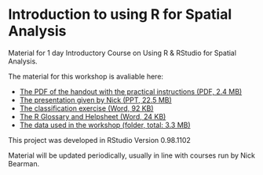 # Introduction to using R for Spatial Analysis
Material for 1 day Introductory Course on Using R & RStudio for Spatial Analysis.

The material for this workshop is avaliable here:  
- [The PDF of the handout with the practical instructions (PDF, 2.4 MB)](https://github.com/nickbearman/intro-r-spatial-analysis/releases/download/v1.1/hand-out.pdf)  
- [The presentation given by Nick (PPT, 22.5 MB)](https://github.com/nickbearman/intro-r-spatial-analysis/blob/master/materials/presentation.pptx)  
- [The classification exercise (Word, 92 KB)](https://github.com/nickbearman/intro-r-spatial-analysis/blob/master/materials/classification-exercise-R.docx)  
- [The R Glossary and Helpsheet (Word, 24 KB)](https://github.com/nickbearman/intro-r-spatial-analysis/blob/master/materials/glossary-helpsheet-v3.docx)  
- [The data used in the workshop (folder, total: 3.3 MB)](https://github.com/nickbearman/intro-r-spatial-analysis/tree/master/data)  

This project was developed in RStudio Version 0.98.1102

Material will be updated periodically, usually in line with courses run by Nick Bearman. 
